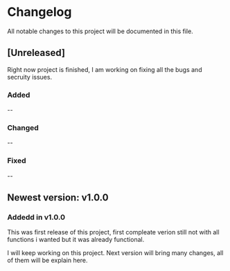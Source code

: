 # Changelog

All notable changes to this project will be documented in this file.

## [Unreleased]

Right now project is finished, I am working on fixing all the bugs and secruity issues.

### Added
<!-- - Initial examples of added changelog entries. -->
--

### Changed
<!-- - Improved existing changelog entries for consistency. -->
--

### Fixed
<!-- - Bugs identified in the initial release. -->
--

## Newest version: v1.0.0

### Addedd in v1.0.0

This was first release of this project, first compleate verion still not with all functions i wanted but it was already functional.

I will keep working on this project. Next version will bring many changes, all of them will be explain here.
